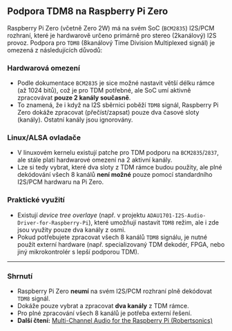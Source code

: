 ## Podpora TDM8 na Raspberry Pi Zero

Raspberry Pi Zero (včetně Zero 2W) má na svém SoC (`BCM2835`) I2S/PCM rozhraní, které je hardwarově určeno primárně pro stereo (2kanálový) I2S provoz. Podpora pro `TDM8` (8kanálový Time Division Multiplexed signál) je omezená z následujících důvodů:

### Hardwarová omezení
* Podle dokumentace `BCM2835` je sice možné nastavit větší délku rámce (až 1024 bitů), což je pro TDM potřebné, ale SoC umí aktivně zpracovávat **pouze 2 kanály současně**.
* To znamená, že i když na I2S sběrnici poběží `TDM8` signál, Raspberry Pi Zero dokáže zpracovat (přečíst/zapsat) pouze dva časové sloty (kanály). Ostatní kanály jsou ignorovány.

### Linux/ALSA ovladače
* V linuxovém kernelu existují patche pro TDM podporu na `BCM2835`/`2837`, ale stále platí hardwarové omezení na 2 aktivní kanály.
* Lze si tedy vybrat, které dva sloty z TDM rámce budou použity, ale plné dekódování všech 8 kanálů **není možné** pouze pomocí standardního I2S/PCM hardwaru na Pi Zero.

### Praktické využití
* Existují *device tree overlaye* (např. v projektu `ADAU1701-I2S-Audio-Driver-for-Raspberry-Pi`), které umožňují nastavit `TDM8` režim, ale i zde jsou využity pouze dva kanály z osmi.
* Pokud potřebujete zpracovat všech 8 kanálů `TDM8` signálu, je nutné použít externí hardware (např. specializovaný TDM dekodér, FPGA, nebo jiný mikrokontrolér s lepší podporou TDM).

---

### Shrnutí
* Raspberry Pi Zero **neumí** na svém I2S/PCM rozhraní plně dekódovat `TDM8` signál.
* Dokáže pouze vybrat a zpracovat **dva kanály** z TDM rámce.
* Pro plné zpracování všech 8 kanálů je potřeba externí řešení.
* **Další čtení:** [Multi-Channel Audio for the Raspberry Pi (Robertsonics)](https://www.robertsonics.com/blog/2021/11/17/multi-channel-audio-for-the-raspberry-pi-part-1)
